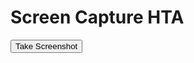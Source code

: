 <!DOCTYPE html>
<html>
<head>
<title>Screen Capture HTA</title>
<HTA:APPLICATION ID="oMyApp" 
    APPLICATIONNAME="ScreenCaptureHTA"
    BORDER="thin"
    CAPTION="yes"
    SHOWINTASKBAR="yes"
    SINGLEINSTANCE="yes"
    SYSMENU="yes"
    WINDOWSTATE="normal">
<script type="text/javascript">
    function takeScreenshot(filename) {
        var button = document.getElementById('screenshotButton');
        button.disabled = true; // Disable the button during the process
        
        html2canvas(document.body).then(function(canvas) {
            var link = document.createElement("a");
            document.body.appendChild(link);
            link.download = filename + ".png";
            link.href = canvas.toDataURL();
            link.click();
            
            button.disabled = false; // Enable the button after the process is complete
        });
    }
</script>
<script src="https://cdnjs.cloudflare.com/ajax/libs/html2canvas/0.4.1/html2canvas.min.js"></script>
</head>
<body>
    <h1>Screen Capture HTA</h1>
    <button id="screenshotButton" onclick="takeScreenshot('p1')">Take Screenshot</button>
</body>
</html>
